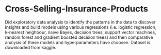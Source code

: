 # Cross-Selling-Insurance-Products
Did exploratory data analysis to identify the patterns in the data to discover insights and build models using various regressions (i.e. logistic regression, k-nearest neighbour, naive Bayes, decision trees, support vector machines, random forest and gradient boosted decision trees) and then comparative analysis of these models and hyperparameters have choosen. Dataset is downloaded from kaggle.
